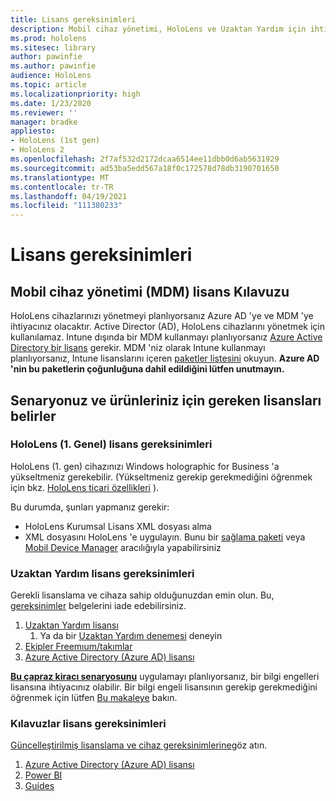 ```yaml
---
title: Lisans gereksinimleri
description: Mobil cihaz yönetimi, HoloLens ve Uzaktan Yardım için ihtiyacınız olan tüm lisans gereksinimleri ve yönergeleriyle güncel tutun.
ms.prod: hololens
ms.sitesec: library
author: pawinfie
ms.author: pawinfie
audience: HoloLens
ms.topic: article
ms.localizationpriority: high
ms.date: 1/23/2020
ms.reviewer: ''
manager: bradke
appliesto:
- HoloLens (1st gen)
- HoloLens 2
ms.openlocfilehash: 2f7af532d2172dcaa6514ee11dbb0d6ab5631929
ms.sourcegitcommit: ad53ba5edd567a18f0c172578d78db3190701650
ms.translationtype: MT
ms.contentlocale: tr-TR
ms.lasthandoff: 04/19/2021
ms.locfileid: "111380233"
---
```

# <a name="license-requirements"></a>Lisans gereksinimleri

## <a name="mobile-device-management-mdm-licenses-guidance"></a>Mobil cihaz yönetimi (MDM) lisans Kılavuzu

HoloLens cihazlarınızı yönetmeyi planlıyorsanız Azure AD 'ye ve MDM 'ye ihtiyacınız olacaktır. Active Director (AD), HoloLens cihazlarını yönetmek için kullanılamaz.
Intune dışında bir MDM kullanmayı planlıyorsanız [Azure Active Directory bir lisans](https://docs.microsoft.com/azure/active-directory/fundamentals/active-directory-whatis) gerekir.
MDM 'niz olarak Intune kullanmayı planlıyorsanız, Intune lisanslarını içeren [paketler listesini](https://docs.microsoft.com/intune/fundamentals/licenses) okuyun. **Azure AD 'nin bu paketlerin çoğunluğuna dahil edildiğini lütfen unutmayın.**

## <a name="identify-the-licenses-needed-for-your-scenario-and-products"></a>Senaryonuz ve ürünleriniz için gereken lisansları belirler

### <a name="hololens-1st-gen-licenses-requirements"></a>HoloLens (1. Genel) lisans gereksinimleri

HoloLens (1. gen) cihazınızı Windows holographic for Business 'a yükseltmeniz gerekebilir. (Yükseltmeniz gerekip gerekmediğini öğrenmek için bkz. [HoloLens ticari özellikleri](holoLens-commercial-features.md#feature-comparison-between-editions) ).

 Bu durumda, şunları yapmanız gerekir:

- HoloLens Kurumsal Lisans XML dosyası alma
- XML dosyasını HoloLens 'e uygulayın. Bunu bir [sağlama paketi](hololens-provisioning.md) veya [Mobil Device Manager](https://docs.microsoft.com/intune/configuration/holographic-upgrade) aracılığıyla yapabilirsiniz

### <a name="remote-assist-license-requirements"></a>Uzaktan Yardım lisans gereksinimleri

Gerekli lisanslama ve cihaza sahip olduğunuzdan emin olun. Bu, [gereksinimler](https://docs.microsoft.com/dynamics365/mixed-reality/remote-assist/requirements) belgelerini iade edebilirsiniz.

1. [Uzaktan Yardım lisansı](https://docs.microsoft.com/dynamics365/mixed-reality/remote-assist/buy-and-deploy-remote-assist)
    1. Ya da bir [Uzaktan Yardım denemesi](https://docs.microsoft.com/dynamics365/mixed-reality/remote-assist/try-remote-assist) deneyin
1. [Ekipler Freemıum/takımlar](https://products.office.com/microsoft-teams/free)
1. [Azure Active Directory (Azure AD) lisansı](https://docs.microsoft.com/azure/active-directory/fundamentals/active-directory-whatis)

**[Bu çapraz kiracı senaryosunu](https://docs.microsoft.com/dynamics365/mixed-reality/remote-assist/cross-tenant-overview#scenario-2-leasing-services-to-other-tenants)** uygulamayı planlıyorsanız, bir bilgi engelleri lisansına ihtiyacınız olabilir. Bir bilgi engeli lisansının gerekip gerekmediğini öğrenmek için lütfen [Bu makaleye](https://docs.microsoft.com/dynamics365/mixed-reality/remote-assist/cross-tenant-licensing-implementation#step-1-determine-if-information-barriers-are-necessary) bakın.

### <a name="guides-license-requirements"></a>Kılavuzlar lisans gereksinimleri

[Güncelleştirilmiş lisanslama ve cihaz gereksinimlerine](https://docs.microsoft.com/dynamics365/mixed-reality/guides/requirements)göz atın.

1. [Azure Active Directory (Azure AD) lisansı](https://docs.microsoft.com/azure/active-directory/fundamentals/active-directory-whatis)
1. [Power BI](https://powerbi.microsoft.com/desktop/)
1. [Guides](https://docs.microsoft.com/dynamics365/mixed-reality/guides/setup)
